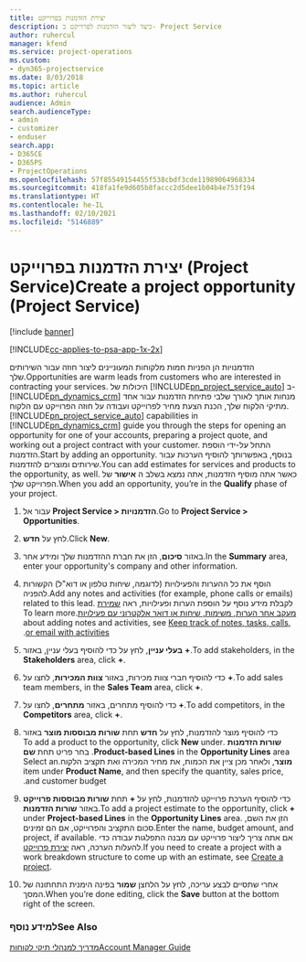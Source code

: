 ```yaml
---
title: יצירת הזדמנות בפרוייקט
description: כיצד ליצור הזדמנות לפרוייקט ב- Project Service
author: ruhercul
manager: kfend
ms.service: project-operations
ms.custom:
- dyn365-projectservice
ms.date: 8/03/2018
ms.topic: article
ms.author: ruhercul
audience: Admin
search.audienceType:
- admin
- customizer
- enduser
search.app:
- D365CE
- D365PS
- ProjectOperations
ms.openlocfilehash: 57f85549154455f538cbdf3cde11989064968334
ms.sourcegitcommit: 418fa1fe9d605b8faccc2d5dee1b04b4e753f194
ms.translationtype: HT
ms.contentlocale: he-IL
ms.lasthandoff: 02/10/2021
ms.locfileid: "5146889"
---
```

# <a name="create-a-project-opportunity-project-service"></a><span data-ttu-id="c89e1-103">יצירת הזדמנות בפרוייקט (Project Service)</span><span class="sxs-lookup"><span data-stu-id="c89e1-103">Create a project opportunity (Project Service)</span></span>

[!include [banner](../includes/psa-now-project-operations.md)]

[!INCLUDE[cc-applies-to-psa-app-1x-2x](../includes/cc-applies-to-psa-app-1x-2x.md)]

<span data-ttu-id="c89e1-104">הזדמנויות הן הפניות חמות מלקוחות המעוניינים ליצור חוזה עבור השירותים שלך.</span><span class="sxs-lookup"><span data-stu-id="c89e1-104">Opportunities are warm leads from customers who are interested in contracting your services.</span></span> <span data-ttu-id="c89e1-105">היכולות של [!INCLUDE[pn_project_service_auto](../includes/pn-project-service-auto.md)] ב- [!INCLUDE[pn_dynamics_crm](../includes/pn-dynamics-crm.md)] מנחות אותך לאורך שלבי פתיחת הזדמנות עבור אחד מתיקי הלקוח שלך, הכנת הצעת מחיר לפרוייקט ועבודה על חוזה הפרוייקט עם הלקוח.</span><span class="sxs-lookup"><span data-stu-id="c89e1-105">[!INCLUDE[pn_project_service_auto](../includes/pn-project-service-auto.md)] capabilities in [!INCLUDE[pn_dynamics_crm](../includes/pn-dynamics-crm.md)] guide you through the steps for opening an opportunity for one of your accounts, preparing a project quote, and working out a project contract with your customer.</span></span> <span data-ttu-id="c89e1-106">התחל על-ידי הוספת הזדמנות.</span><span class="sxs-lookup"><span data-stu-id="c89e1-106">Start by adding an opportunity.</span></span> <span data-ttu-id="c89e1-107">בנוסף, באפשרותך להוסיף הערכות עבור שירותים ומוצרים להזדמנות.</span><span class="sxs-lookup"><span data-stu-id="c89e1-107">You can add estimates for services and products to the opportunity, as well.</span></span> <span data-ttu-id="c89e1-108">כאשר אתה מוסיף הזדמנות, אתה נמצא בשלב ה **אישור** של הפרוייקט שלך.</span><span class="sxs-lookup"><span data-stu-id="c89e1-108">When you add an opportunity, you’re in the **Qualify** phase of your project.</span></span>  
  
1.  <span data-ttu-id="c89e1-109">עבור אל **Project Service > הזדמנויות**.</span><span class="sxs-lookup"><span data-stu-id="c89e1-109">Go to **Project Service > Opportunities**.</span></span>  
  
2.  <span data-ttu-id="c89e1-110">לחץ על **חדש**.</span><span class="sxs-lookup"><span data-stu-id="c89e1-110">Click **New**.</span></span>  
  
3.  <span data-ttu-id="c89e1-111">באזור **סיכום**, הזן את חברת ההזדמנות שלך ומידע אחר.</span><span class="sxs-lookup"><span data-stu-id="c89e1-111">In the **Summary** area, enter your opportunity's company and other information.</span></span>  
  
4.  <span data-ttu-id="c89e1-112">הוסף את כל ההערות והפעילויות (לדוגמה, שיחות טלפון או דוא"ל) הקשורות להפניה.</span><span class="sxs-lookup"><span data-stu-id="c89e1-112">Add any notes and activities (for example, phone calls or emails) related to this lead.</span></span> <span data-ttu-id="c89e1-113">לקבלת מידע נוסף על הוספת הערות ופעילויות, ראה [שמירת מעקב אחר הערות, משימות, שיחות או דואר אלקטרוני עם פעילויות‬‏‫](https://docs.microsoft.com/dynamics365/customerengagement/on-premises/basics/work-with-activities).</span><span class="sxs-lookup"><span data-stu-id="c89e1-113">To learn more about adding notes and activities, see [Keep track of notes, tasks, calls, or email with activities](https://docs.microsoft.com/dynamics365/customerengagement/on-premises/basics/work-with-activities).</span></span>  
  
5.  <span data-ttu-id="c89e1-114">כדי להוסיף בעלי עניין, באזור **‎בעלי עניין**, לחץ על **+**.</span><span class="sxs-lookup"><span data-stu-id="c89e1-114">To add stakeholders, in the **Stakeholders** area, click **+**.</span></span>  
  
6.  <span data-ttu-id="c89e1-115">כדי להוסיף חברי צוות מכירות, באזור **צוות המכירות**, לחצו על **+**.</span><span class="sxs-lookup"><span data-stu-id="c89e1-115">To add sales team members, in the **Sales Team** area, click **+**.</span></span>  
  
7.  <span data-ttu-id="c89e1-116">כדי להוסיף מתחרים, באזור **מתחרים**, לחצו על **+**.</span><span class="sxs-lookup"><span data-stu-id="c89e1-116">To add competitors, in the **Competitors** area, click **+**.</span></span>  
  
8.  <span data-ttu-id="c89e1-117">כדי להוסיף מוצר להזדמנות, לחץ על **חדש** תחת **‏‫שורות מבוססות מוצר** באזור **‏‫שורות הזדמנות** .</span><span class="sxs-lookup"><span data-stu-id="c89e1-117">To add a product to the opportunity, click **New** under **Product-based Lines** in the **Opportunity Lines** area.</span></span> <span data-ttu-id="c89e1-118">בחר פריט תחת **שם מוצר**, ולאחר מכן ציין את הכמות, את מחיר המכירה ו‏‫‏‫את תקציב הלקוח‬‬.</span><span class="sxs-lookup"><span data-stu-id="c89e1-118">Select an item under **Product Name**, and then specify the quantity, sales price, and customer budget.</span></span>  
  
9. <span data-ttu-id="c89e1-119">כדי להוסיף הערכת פרוייקט להזדמנות, לחץ על **+** תחת **שורות מבוססות פרוייקט** באזור **שורות הזדמנות**.</span><span class="sxs-lookup"><span data-stu-id="c89e1-119">To add a project estimate to the opportunity, click **+** under **Project-based Lines** in the **Opportunity Lines** area.</span></span> <span data-ttu-id="c89e1-120">הזן את השם, סכום התקציב והפרוייקט, אם הם זמינים.</span><span class="sxs-lookup"><span data-stu-id="c89e1-120">Enter the name, budget amount, and project, if available.</span></span> <span data-ttu-id="c89e1-121">אם אתה צריך ליצור פרוייקט עם מבנה התפלגות עבודה כדי להעלות הערכה, ראה [יצירת פרוייקט](../psa/create-project.md).</span><span class="sxs-lookup"><span data-stu-id="c89e1-121">If you need to create a project with a work breakdown structure to come up with an estimate, see [Create a project](../psa/create-project.md).</span></span>  
  
10. <span data-ttu-id="c89e1-122">אחרי שתסיים לבצע עריכה, לחץ על הלחצן **שמור** בפינה הימנית התחתונה של המסך.</span><span class="sxs-lookup"><span data-stu-id="c89e1-122">When you’re done editing, click the **Save** button at the bottom right of the screen.</span></span>  
  
### <a name="see-also"></a><span data-ttu-id="c89e1-123">למידע נוסף</span><span class="sxs-lookup"><span data-stu-id="c89e1-123">See Also</span></span>  
 [<span data-ttu-id="c89e1-124">מדריך למנהלי תיקי לקוחות</span><span class="sxs-lookup"><span data-stu-id="c89e1-124">Account Manager Guide</span></span>](../psa/account-manager-guide.md)
